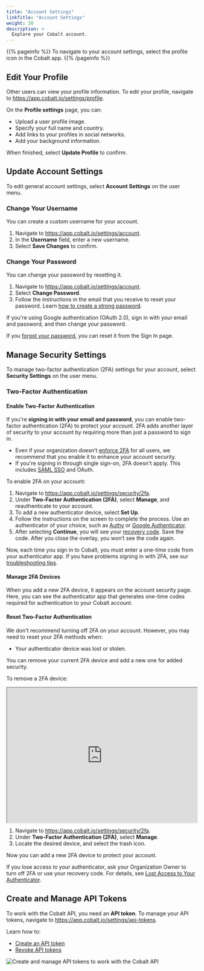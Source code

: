 ```yaml
---
title: "Account Settings"
linkTitle: "Account Settings"
weight: 30
description: >
  Explore your Cobalt account.
---
```


{{% pageinfo %}}
To navigate to your account settings, select the profile icon in the Cobalt app.
{{% /pageinfo %}}

## Edit Your Profile

Other users can view your profile information. To edit your profile, navigate to https://app.cobalt.io/settings/profile.

On the **Profile settings** page, you can:

- Upload a user profile image.
- Specify your full name and country.
- Add links to your profiles in social networks.
- Add your background information.

When finished, select **Update Profile** to confirm.

## Update Account Settings

To edit general account settings, select **Account Settings** on the user menu.

### Change Your Username

You can create a custom username for your account.

1. Navigate to https://app.cobalt.io/settings/account.
1. In the **Username** field, enter a new username.
1. Select **Save Changes** to confirm.

### Change Your Password

You can change your password by resetting it.

1. Navigate to https://app.cobalt.io/settings/account.
1. Select **Change Password**.
1. Follow the instructions in the email that you receive to reset your password. Learn [how to create a strong password](/platform-deep-dive/cobalt-account/password-best-practices/).

If you're using Google authentication (OAuth 2.0), sign in with your email and password, and then change your password.

If you [forgot your password](/platform-deep-dive/cobalt-account/account-recovery/#forgot-your-password), you can reset it from the Sign In page.

## Manage Security Settings

To manage two-factor authentication (2FA) settings for your account, select **Security Settings** on the user menu.

### Two-Factor Authentication

#### Enable Two-Factor Authentication

If you're **signing in with your email and password**, you can enable two-factor authentication (2FA) to protect your account. 2FA adds another layer of security to your account by requiring more than just a password to sign in.

- Even if your organization doesn't [enforce 2FA](/platform-deep-dive/organization/organization-settings/enforce-2fa/) for all users, we recommend that you enable it to enhance your account security.
- If you're signing in through single sign-on, 2FA doesn't apply. This includes [SAML SSO](/getting-started/sign-in/#saml-sso) and OAuth.

To enable 2FA on your account:

1. Navigate to https://app.cobalt.io/settings/security/2fa.
2. Under **Two-Factor Authentication (2FA)**, select **Manage**, and reauthenticate to your account.
3. To add a new authenticator device, select **Set Up**.
4. Follow the instructions on the screen to complete the process. Use an authenticator of your choice, such as [Authy](https://authy.com/) or [Google Authenticator](https://support.google.com/accounts/answer/1066447).
5. After selecting **Continue**, you will see your [recovery code](/getting-started/glossary/#recovery-code). Save the code. After you close the overlay, you won’t see the code again.

Now, each time you sign in to Cobalt, you must enter a one-time code from your authenticator app. If you have problems signing in with 2FA, see our [troubleshooting tips](/platform-deep-dive/cobalt-account/account-recovery/#problems-with-two-factor-authentication).

#### Manage 2FA Devices

When you add a new 2FA device, it appears on the account security page<!--under **Current Devices**-->. Here, you can see the authenticator app that generates one-time codes required for authentication to your Cobalt account.

#### Reset Two-Factor Authentication

We don't recommend turning off 2FA on your account. However, you may need to reset your 2FA methods when:

- Your authenticator device was lost or stolen.

You can remove your current 2FA device and add a new one for added security.

To remove a 2FA device:

<div style="position: relative; padding-bottom: 70.8649468892261%; height: 0;"><iframe src="https://www.loom.com/embed/779b1b5ca1754b5aa7f7d4247202c836?sid=b6b3b1a2-e8a7-428d-9d9b-88e0a9fbce22?hide_owner=true&hide_share=true&hideEmbedTopBar=true” frameborder="0" webkitallowfullscreen mozallowfullscreen allowfullscreen style="position: absolute; top: 0; left: 0; width: 100%; height: 100%;"></iframe></div>

1. Navigate to https://app.cobalt.io/settings/security/2fa.
1. Under **Two-Factor Authentication (2FA)**, select **Manage**.
1. Locate the desired device, and select the trash icon.

Now you can add a new 2FA device to protect your account.

If you lose access to your authenticator, ask your Organization Owner to turn off 2FA or use your recovery code. For details, see [Lost Access to Your Authenticator](/platform-deep-dive/cobalt-account/account-recovery/#lost-access-to-your-authenticator).

## Create and Manage API Tokens

To work with the Cobalt API, you need an **API token**. To manage your API tokens, navigate to https://app.cobalt.io/settings/api-tokens.

Learn how to:

- [Create an API token](/cobalt-api/create-personal-api-token/)
- [Revoke API tokens](/cobalt-api/revoke-personal-api-tokens/)

![Create and manage API tokens to work with the Cobalt API](/deepdive/API-tokens-page.png "API Tokens page")
